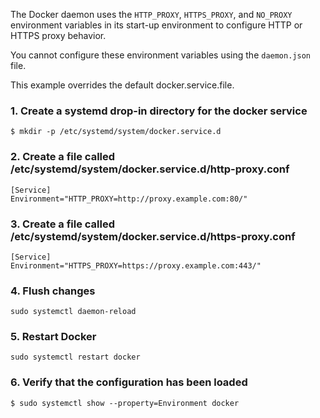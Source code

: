 The Docker daemon uses the `HTTP_PROXY`, `HTTPS_PROXY`, and `NO_PROXY` environment variables in its start-up environment to configure HTTP or HTTPS proxy behavior.

You cannot configure these environment variables using the `daemon.json` file.

This example overrides the default docker.service.file.

### 1. Create a systemd drop-in directory for the docker service
```shell
$ mkdir -p /etc/systemd/system/docker.service.d
```
### 2. Create a file called /etc/systemd/system/docker.service.d/http-proxy.conf
```shell
[Service]
Environment="HTTP_PROXY=http://proxy.example.com:80/"
```

### 3. Create a file called /etc/systemd/system/docker.service.d/https-proxy.conf
```shell
[Service]
Environment="HTTPS_PROXY=https://proxy.example.com:443/"
```

### 4. Flush changes
```shell
sudo systemctl daemon-reload
```

### 5. Restart Docker
```shell
sudo systemctl restart docker
```

### 6. Verify that the configuration has been loaded
```shell
$ sudo systemctl show --property=Environment docker
```
